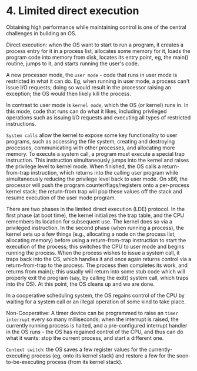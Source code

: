 # 4. Limited direct execution
Obtaining high performance while maintaining control is one of the central challenges in building an OS.

Direct execution: when the OS want to start to run a program, it creates a process entry for it in a process list, allocates some memory for it, loads the program code into memory from disk, locates its entry point, eg, the main() routine, jumps to it, and starts running the user's code.

A new processor mode, the `user mode` - code that runs in user mode is restricted in what it can do. Eg, when running in user mode, a process can't issue I/O requests; doing so would result in the processor raising an exception; the OS would then likely kill the process.

In contrast to user mode is `kernel mode`, which the OS (or kernel) runs in. In this mode, code that runs can do what it likes, including privileged operations such as issuing I/O requests and executing all types of restricted instructions.

`System calls` allow the kernel to expose some key functionality to user programs, such as accessing the file system, creating and destroying processes, communicating with other processes, and allocating more memory. To execute a system call, a program must execute a special trap instruction. This instruction simultaneously jumps into the kernel and raises the privilege level to kernel mode. When finished, the OS calls a return-from-trap instruction, which returns into the calling user program while simultaneously reducing the privilege level back to user mode. On x86, the processor will push the program counter/flags/registers onto a per-process kernel stack; the return-from trap will pop these values off the stack and resume execution of the user mode program. 

There are two phases in the limited direct execution (LDE) protocol. In the first phase (at boot time), the kernel initializes the trap table, and the CPU remembers its location for subsequent use. The kernel does so via a privileged instruction. In the second phase (when running a process), the kernel sets up a few things (e.g., allocating a node on the process list, allocating memory) before using a return-from-trap instruction to start the execution of the process; this switches the CPU to user mode and begins running the process. When the process wishes to issue a system call, it traps back into the OS, which handles it and once again returns control via a return-from-trap to the process. The process then completes its work, and returns from main(); this usually will return into some stub code which will properly exit the program (say, by calling the exit() system call, which traps into the OS). At this point, the OS cleans up and we are done.

In a cooperative scheduling system, the OS regains control of the CPU by waiting for a system call or an illegal operation of some kind to take place.

Non-Cooperative: A timer device can be programmed to raise an `timer interrupt` every so many milliseconds; when the interrupt is raised, the currently running process is halted, and a pre-configured interrupt handler in the OS runs - the OS has regained control of the CPU, and thus can do what it wants: stop the current process, and start a different one.

`Context switch`: the OS saves a few register values for the currently-executing process (eg, onto its kernel stack) and restore a few for the soon-to-be-executing process (from its kernel stack). 





















